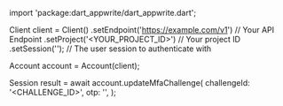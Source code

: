 import 'package:dart_appwrite/dart_appwrite.dart';

Client client = Client()
    .setEndpoint('https://example.com/v1') // Your API Endpoint
    .setProject('<YOUR_PROJECT_ID>') // Your project ID
    .setSession(''); // The user session to authenticate with

Account account = Account(client);

Session result = await account.updateMfaChallenge(
    challengeId: '<CHALLENGE_ID>',
    otp: '<OTP>',
);
